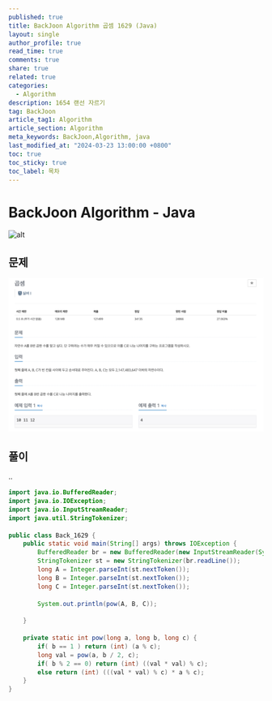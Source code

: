 ```yaml
---
published: true
title: BackJoon Algorithm 곱셈 1629 (Java)
layout: single
author_profile: true
read_time: true
comments: true
share: true
related: true
categories:
  - Algorithm
description: 1654 랜선 자르기
tag: BackJoon
article_tag1: Algorithm
article_section: Algorithm
meta_keywords: BackJoon,Algorithm, java
last_modified_at: "2024-03-23 13:00:00 +0800"
toc: true
toc_sticky: true
toc_label: 목차
---
```


# BackJoon Algorithm - Java

![alt](https://d2gd6pc034wcta.cloudfront.net/images/logo@2x.png)

## 문제

![alt](/assets/images/post/Algorithm/1629.png)

## 풀이

..

```java
import java.io.BufferedReader;
import java.io.IOException;
import java.io.InputStreamReader;
import java.util.StringTokenizer;

public class Back_1629 {
    public static void main(String[] args) throws IOException {
        BufferedReader br = new BufferedReader(new InputStreamReader(System.in));
        StringTokenizer st = new StringTokenizer(br.readLine());
        long A = Integer.parseInt(st.nextToken());
        long B = Integer.parseInt(st.nextToken());
        long C = Integer.parseInt(st.nextToken());

        System.out.println(pow(A, B, C));

    }

    private static int pow(long a, long b, long c) {
        if( b == 1 ) return (int) (a % c);
        long val = pow(a, b / 2, c);
        if( b % 2 == 0) return (int) ((val * val) % c);
        else return (int) (((val * val) % c) * a % c);
    }
}


```
